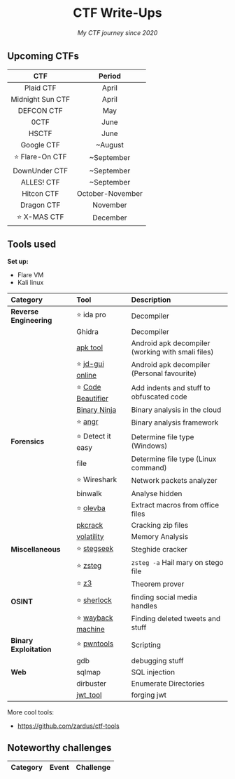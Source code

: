 <h1 align="center">CTF Write-Ups</h1>
<h6 align="center"><i>My CTF journey since 2020</i></h6>

## Upcoming CTFs
| CTF | Period | 
| :-: | :----: |
| Plaid CTF | April |
| Midnight Sun CTF | April |
| DEFCON CTF | May |
| 0CTF | June |
| HSCTF | June |
| Google CTF | ~August |
| ⭐ Flare-On CTF | ~September |
| DownUnder CTF | ~September |
| ALLES! CTF | ~September |
| Hitcon CTF | October-November |
| Dragon CTF | November |
| ⭐ X-MAS CTF | December |


## Tools used
**Set up:**
* Flare VM
* Kali linux

| Category | Tool | Description |
| :------- | :--- | :---------- |
| **Reverse Engineering** | ⭐ ida pro | Decompiler
|                         | Ghidra | Decompiler
|                         | [apk tool](https://ibotpeaches.github.io/Apktool/) | Android apk decompiler (working with smali files)
|                         | ⭐ [jd-gui online](http://www.javadecompilers.com/apk) | Android apk decompiler (Personal favourite)
|                         | ⭐ [Code Beautifier](https://beautifier.io/) | Add indents and stuff to obfuscated code
|                         | [Binary Ninja](https://cloud.binary.ninja/) | Binary analysis in the cloud
|                         | ⭐ [angr](https://github.com/angr/angr) | Binary analysis framework
| **Forensics** | ⭐ Detect it easy | Determine file type (Windows)
|               | file | Determine file type (Linux command)
|               | ⭐ Wireshark | Network packets analyzer
|               | binwalk | Analyse hidden
|               | ⭐ [olevba](https://github.com/decalage2/oletools/tree/master/oletools) | Extract macros from office files
|               | [pkcrack](https://www.unix-ag.uni-kl.de/~conrad/krypto/pkcrack.html) | Cracking zip files
|               | [volatility](https://github.com/volatilityfoundation/volatility) | Memory Analysis
| **Miscellaneous** | ⭐ [stegseek](https://github.com/RickdeJager/stegseek) | Steghide cracker
|                   | ⭐ [zsteg](https://github.com/zed-0xff/zsteg) | `zsteg -a` Hail mary on stego file
|                   | ⭐ [z3](https://github.com/Z3Prover/z3) | Theorem prover
| **OSINT** | ⭐ [sherlock](https://github.com/sherlock-project/sherlock) | finding social media handles
|           | ⭐ [wayback machine](https://archive.org/web/) | Finding deleted tweets and stuff
| **Binary Exploitation** | ⭐ [pwntools](https://github.com/Gallopsled/pwntools) | Scripting
|                         | gdb | debugging stuff
| **Web** | sqlmap    | SQL injection 
|         | dirbuster | Enumerate Directories
|         | [jwt_tool](https://github.com/ticarpi/jwt_tool) | forging jwt 

More cool tools:
* https://github.com/zardus/ctf-tools

## Noteworthy challenges

| Category | Event | Challenge |
| :------- | :---- | :-------- |

